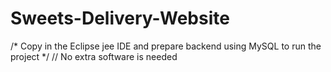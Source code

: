 # Sweets-Delivery-Website

/* Copy in the Eclipse jee IDE and prepare backend using MySQL to run the project */
// No extra software is needed
